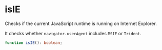 # isIE

Checks if the current JavaScript runtime is running on Internet Explorer.

It checks whether `navigator.userAgent` includes `MSIE` or `Trident`.

```typescript
function isIE(): boolean;
```
